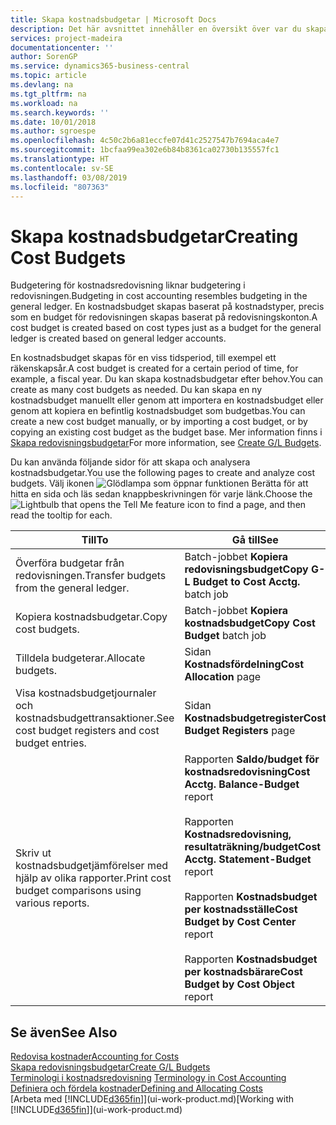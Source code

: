 ```yaml
---
title: Skapa kostnadsbudgetar | Microsoft Docs
description: Det här avsnittet innehåller en översikt över var du skapar och analyserar kostnadsbudgetar.
services: project-madeira
documentationcenter: ''
author: SorenGP
ms.service: dynamics365-business-central
ms.topic: article
ms.devlang: na
ms.tgt_pltfrm: na
ms.workload: na
ms.search.keywords: ''
ms.date: 10/01/2018
ms.author: sgroespe
ms.openlocfilehash: 4c50c2b6a81eccfe07d41c2527547b7694aca4e7
ms.sourcegitcommit: 1bcfaa99ea302e6b84b8361ca02730b135557fc1
ms.translationtype: HT
ms.contentlocale: sv-SE
ms.lasthandoff: 03/08/2019
ms.locfileid: "807363"
---
```

# <a name="creating-cost-budgets"></a><span data-ttu-id="05091-103">Skapa kostnadsbudgetar</span><span class="sxs-lookup"><span data-stu-id="05091-103">Creating Cost Budgets</span></span>
<span data-ttu-id="05091-104">Budgetering för kostnadsredovisning liknar budgetering i redovisningen.</span><span class="sxs-lookup"><span data-stu-id="05091-104">Budgeting in cost accounting resembles budgeting in the general ledger.</span></span> <span data-ttu-id="05091-105">En kostnadsbudget skapas baserat på kostnadstyper, precis som en budget för redovisningen skapas baserat på redovisningskonton.</span><span class="sxs-lookup"><span data-stu-id="05091-105">A cost budget is created based on cost types just as a budget for the general ledger is created based on general ledger accounts.</span></span>  

<span data-ttu-id="05091-106">En kostnadsbudget skapas för en viss tidsperiod, till exempel ett räkenskapsår.</span><span class="sxs-lookup"><span data-stu-id="05091-106">A cost budget is created for a certain period of time, for example, a fiscal year.</span></span> <span data-ttu-id="05091-107">Du kan skapa kostnadsbudgetar efter behov.</span><span class="sxs-lookup"><span data-stu-id="05091-107">You can create as many cost budgets as needed.</span></span> <span data-ttu-id="05091-108">Du kan skapa en ny kostnadsbudget manuellt eller genom att importera en kostnadsbudget eller genom att kopiera en befintlig kostnadsbudget som budgetbas.</span><span class="sxs-lookup"><span data-stu-id="05091-108">You can create a new cost budget manually, or by importing a cost budget, or by copying an existing cost budget as the budget base.</span></span> <span data-ttu-id="05091-109">Mer information finns i [Skapa redovisningsbudgetar](finance-how-create-budgets.md)</span><span class="sxs-lookup"><span data-stu-id="05091-109">For more information, see [Create G/L Budgets](finance-how-create-budgets.md).</span></span>

<span data-ttu-id="05091-110">Du kan använda följande sidor för att skapa och analysera kostnadsbudgetar.</span><span class="sxs-lookup"><span data-stu-id="05091-110">You use the following pages to create and analyze cost budgets.</span></span> <span data-ttu-id="05091-111">Välj ikonen ![Glödlampa som öppnar funktionen Berätta](media/ui-search/search_small.png "Berätta vad du vill göra") för att hitta en sida och läs sedan knappbeskrivningen för varje länk.</span><span class="sxs-lookup"><span data-stu-id="05091-111">Choose the ![Lightbulb that opens the Tell Me feature](media/ui-search/search_small.png "Tell me what you want to do") icon to find a page, and then read the tooltip for each.</span></span>

|<span data-ttu-id="05091-112">Till</span><span class="sxs-lookup"><span data-stu-id="05091-112">To</span></span>|<span data-ttu-id="05091-113">Gå till</span><span class="sxs-lookup"><span data-stu-id="05091-113">See</span></span>|  
|--------|---------|  
|<span data-ttu-id="05091-114">Överföra budgetar från redovisningen.</span><span class="sxs-lookup"><span data-stu-id="05091-114">Transfer budgets from the general ledger.</span></span>|<span data-ttu-id="05091-115">Batch-jobbet **Kopiera redovisningsbudget**</span><span class="sxs-lookup"><span data-stu-id="05091-115">**Copy G-L Budget to Cost Acctg.** batch job</span></span>|  
|<span data-ttu-id="05091-116">Kopiera kostnadsbudgetar.</span><span class="sxs-lookup"><span data-stu-id="05091-116">Copy cost budgets.</span></span>|<span data-ttu-id="05091-117">Batch-jobbet **Kopiera kostnadsbudget**</span><span class="sxs-lookup"><span data-stu-id="05091-117">**Copy Cost Budget** batch job</span></span>|  
|<span data-ttu-id="05091-118">Tilldela budgeterar.</span><span class="sxs-lookup"><span data-stu-id="05091-118">Allocate budgets.</span></span>|<span data-ttu-id="05091-119">Sidan **Kostnadsfördelning**</span><span class="sxs-lookup"><span data-stu-id="05091-119">**Cost Allocation** page</span></span>|  
|<span data-ttu-id="05091-120">Visa kostnadsbudgetjournaler och kostnadsbudgettransaktioner.</span><span class="sxs-lookup"><span data-stu-id="05091-120">See cost budget registers and cost budget entries.</span></span>|<span data-ttu-id="05091-121">Sidan **Kostnadsbudgetregister**</span><span class="sxs-lookup"><span data-stu-id="05091-121">**Cost Budget Registers** page</span></span>|  
|<span data-ttu-id="05091-122">Skriv ut kostnadsbudgetjämförelser med hjälp av olika rapporter.</span><span class="sxs-lookup"><span data-stu-id="05091-122">Print cost budget comparisons using various reports.</span></span>|<span data-ttu-id="05091-123">Rapporten **Saldo/budget för kostnadsredovisning**</span><span class="sxs-lookup"><span data-stu-id="05091-123">**Cost Acctg. Balance-Budget** report</span></span><br /><br /> <span data-ttu-id="05091-124">Rapporten **Kostnadsredovisning, resultaträkning/budget**</span><span class="sxs-lookup"><span data-stu-id="05091-124">**Cost Acctg. Statement-Budget** report</span></span><br /><br /> <span data-ttu-id="05091-125">Rapporten **Kostnadsbudget per kostnadsställe**</span><span class="sxs-lookup"><span data-stu-id="05091-125">**Cost Budget by Cost Center** report</span></span><br /><br /> <span data-ttu-id="05091-126">Rapporten **Kostnadsbudget per kostnadsbärare**</span><span class="sxs-lookup"><span data-stu-id="05091-126">**Cost Budget by Cost Object** report</span></span>|  

## <a name="see-also"></a><span data-ttu-id="05091-127">Se även</span><span class="sxs-lookup"><span data-stu-id="05091-127">See Also</span></span>  
[<span data-ttu-id="05091-128">Redovisa kostnader</span><span class="sxs-lookup"><span data-stu-id="05091-128">Accounting for Costs</span></span>](finance-manage-cost-accounting.md)  
[<span data-ttu-id="05091-129">Skapa redovisningsbudgetar</span><span class="sxs-lookup"><span data-stu-id="05091-129">Create G/L Budgets</span></span>](finance-how-create-budgets.md)  
<span data-ttu-id="05091-130">[Terminologi i kostnadsredovisning](finance-terminology-in-cost-accounting.md) </span><span class="sxs-lookup"><span data-stu-id="05091-130">[Terminology in Cost Accounting](finance-terminology-in-cost-accounting.md) </span></span>  
[<span data-ttu-id="05091-131">Definiera och fördela kostnader</span><span class="sxs-lookup"><span data-stu-id="05091-131">Defining and Allocating Costs</span></span>](finance-define-and-allocate-costs.md)  
<span data-ttu-id="05091-132">[Arbeta med [!INCLUDE[d365fin](includes/d365fin_md.md)]](ui-work-product.md)</span><span class="sxs-lookup"><span data-stu-id="05091-132">[Working with [!INCLUDE[d365fin](includes/d365fin_md.md)]](ui-work-product.md)</span></span>
